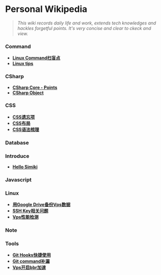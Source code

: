 # Personal Wikipedia #

> _This wiki records daily life and work, extends tech knowledges and hackles forgetful points. It's very concise and clear to ckeck and view._

### Command ###

* **[Linux Command扫盲点](command/command_quick_spot.md)** 
* **[Linux tips](command/tips.md)** 

### CSharp ###

* **[CSharp Core - Points](csharp/csharp-core.md)** 
* **[CSharp Object](csharp/csharp-object.md)** 

### CSS ###

* **[CSS遗忘项](css/css_element_general_reminder.md)** 
* **[CSS布局](css/css_layout.md)** 
* **[CSS语法梳理](css/css_rules.md)** 

### Database ###

### Introduce ###

* **[Hello Simiki](intro/hellosimiki.md)** 

### Javascript ###

### Linux ###

* **[用Google Drive备份Vps数据](linux/gdrive_backup.md)** 
* **[SSH Key相关问题](linux/ssh_key.md)** 
* **[Vps性能检测](linux/vps_performance-check.md)** 

### Note ###

### Tools ###

* **[Git Hooks快捷使用](tools/git_hooks.md)** 
* **[Git command补漏](tools/git_tips.md)** 
* **[Vps开启bbr加速](tools/vps_bbr.md)** 
